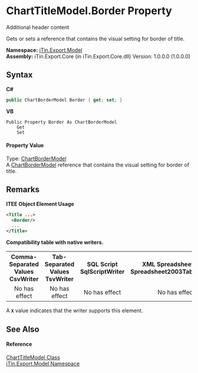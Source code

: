 # ChartTitleModel.Border Property 
Additional header content 

Gets or sets a reference that contains the visual setting for border of title.

**Namespace:**&nbsp;<a href="N_iTin_Export_Model">iTin.Export.Model</a><br />**Assembly:**&nbsp;iTin.Export.Core (in iTin.Export.Core.dll) Version: 1.0.0.0 (1.0.0.0)

## Syntax

**C#**<br />
``` C#
public ChartBorderModel Border { get; set; }
```

**VB**<br />
``` VB
Public Property Border As ChartBorderModel
	Get
	Set
```


#### Property Value
Type: <a href="T_iTin_Export_Model_ChartBorderModel">ChartBorderModel</a><br />A <a href="T_iTin_Export_Model_ChartBorderModel">ChartBorderModel</a> reference that contains the visual setting for border of title.

## Remarks

**ITEE Object Element Usage**<br />
``` XML
<Title ...>
  <Border/>
  ...
</Title>
```


<strong>Compatibility table with native writers.</strong><table><tr><th>Comma-Separated Values<br />CsvWriter</th><th>Tab-Separated Values<br />TsvWriter</th><th>SQL Script<br />SqlScriptWriter</th><th>XML Spreadsheet 2003<br />Spreadsheet2003TabularWriter</th></tr><tr><td align="center">No has effect</td><td align="center">No has effect</td><td align="center">No has effect</td><td align="center">No has effect</td></tr></table> A <strong>`X`</strong> value indicates that the writer supports this element.


## See Also


#### Reference
<a href="T_iTin_Export_Model_ChartTitleModel">ChartTitleModel Class</a><br /><a href="N_iTin_Export_Model">iTin.Export.Model Namespace</a><br />